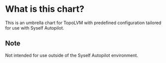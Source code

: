 # What is this chart?

This is an umbrella chart for TopoLVM with predefined configuration tailored for use with Syself Autopilot.

## Note

Not intended for use outside of the Syself Autopilot environment.
